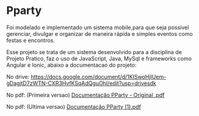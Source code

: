 # Pparty

Foi modelado e implementado um sistema mobile,para que seja possível gerenciar, divulgar e organizar de maneira rápida e simples eventos como festas e encontros. 

Esse projeto se trata de um sistema desenvolvido para a disciplina de Projeto Pratico, faz o uso de JavaScript, Java, MySql e frameworks como Angular e Ionic, abaixo a documentacao do projeto:


No drive:
https://docs.google.com/document/d/1KISwoHjIUem-gDagjtD7zWTN-CXR3HvfKSqAdQguOhI/edit?usp=drivesdk


No pdf: (Primeira versao)
[Documentação PParty - Original .pdf](https://github.com/Karminati/Pparty/files/13495054/Documentacao.PParty.-.Original.pdf)


No pdf: (Ultima versao)
[Documentação PParty (1).pdf](https://github.com/Karminati/Pparty/files/13495032/Documentacao.PParty.1.pdf)
